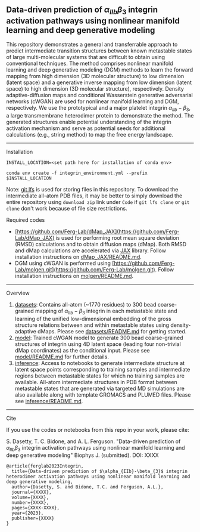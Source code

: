 
Data-driven prediction of $\alpha_{IIb}\beta_{3}$ integrin activation pathways using nonlinear manifold learning and deep generative modeling
---

This repository demonstrates a general and transferrable approach to predict intermediate transition structures between known metastable states of large multi-molecular systems that are difficult to obtain using conventional techniques. The method comprises nonlinear manifold learning and deep generative modeling (DGM) methods to learn the forward mapping from high dimension (3D molecular structure) to low dimension (latent space) and a generative inverse mapping from low dimension (latent space) to high dimension (3D molecular structure), respectively. Density adaptive-diffusion maps and conditional Wasserstein generative adversarial networks (cWGAN) are used for nonlinear manifold learning and DGM, respectively. We use the prototypical and a major platelet integrin $\alpha_{IIb}-\beta_{3}$, a large transmembrane heterodimer protein to demonstrate the method. The generated structures enable potential understanding of the integrin activation mechanism and serve as potential seeds for additional calculations (e.g., string method) to map the free energy landscape. 

---

Installation

`INSTALL_LOCATION=<set path here for installation of conda env>`

`conda env create -f integrin_environment.yml --prefix $INSTALL_LOCATION` 

Note: [git lfs](https://git-lfs.com) is used for storing files in this repository. To download the intermediate all-atom PDB files, it may be better to simply download the entire repository using `download zip` link under `Code` if `git lfs clone` or `git clone` don't work because of file size restrictions.

Required codes

- [https://github.com/Ferg-Lab/dMap_JAX](https://github.com/Ferg-Lab/dMap_JAX) is used for performing root mean square deviation (RMSD) calculations and to obtain diffusion maps (dMap). Both RMSD and dMap calculations are accelerated via [JAX](https://github.com/google/jax) library. Follow installation instructions on [dMap_JAX/README.md](https://github.com/Ferg-Lab/dMap_JAX/blob/main/README.md).
- DGM using cWGAN is performed using [https://github.com/Ferg-Lab/molgen.git](https://github.com/Ferg-Lab/molgen.git). Follow installation instructions on [molgen/README.md](https://github.com/Ferg-Lab/molgen/blob/main/README.md). 

<!--
<p align="center">
<img width="843" alt="Screenshot 2023-08-22 at 11 00 17 AM" src="https://github.com/Ferg-Lab/activeLearningPFASLinear/assets/38693318/083976aa-eb17-43b8-b232-90b9bfeb7218">
</p>
-->

---

Overview

1. [datasets](./datasets): Contains all-atom (~1770 residues) to 300 bead coarse-grained mapping of $\alpha_{IIb}-\beta_{3}$ integrin in each metastable state and learning of the unified low-dimensional embedding of the gross structure relations between and within metastable states using density-adaptive dMaps. Please see [datasets/README.md](./datasets/README.md) for getting started.
2. [model](./model): Trained cWGAN model to generate 300 bead coarse-grained structures of integrin using 4D latent space (leading four non-trivial dMap coordinates) as the conditional input. Please see [model/README.md](./model/README.md) for further details.
3. [inference](./inference): Access to notebooks to generate intermediate structure at latent space points corresponding to training samples and intermediate regions between metastable states for which no training samples are available. All-atom intermediate structures in PDB format between metastable states that are generated via targeted MD simulations are also available along with template GROMACS and PLUMED files. Please see [inference/README.md](./inference/README.md).
   
---

Cite

If you use the codes or notebooks from this repo in your work, please cite:

S. Dasetty, T. C. Bidone, and A. L. Ferguson. "Data-driven prediction of $\alpha_{IIb}\beta_{3}$ integrin activation pathways using nonlinear manifold learning and deep generative modeling" Biophys J. (submitted). DOI: XXXX

```
@article{ferglab2023Integrin,
  title={Data-driven prediction of $\alpha_{IIb}-\beta_{3}$ integrin heterodimer activation pathways using nonlinear manifold learning and deep generative modeling,
  author={Dasetty, S. and Bidone, T.C. and Ferguson, A.L.},
  journal={XXXX},
  volume={XXXX},
  number={XXXX},
  pages={XXXX-XXXX},
  year={2023},
  publisher={XXXX}
}
```



